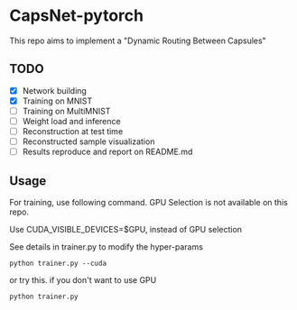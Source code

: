 # CapsNet-pytorch
This repo aims to implement a "Dynamic Routing Between Capsules"

## TODO

- [x] Network building
- [x] Training on MNIST
- [ ] Training on MultiMNIST
- [ ] Weight load and inference
- [ ] Reconstruction at test time
- [ ] Reconstructed sample visualization
- [ ] Results reproduce and report on README.md

## Usage

For training, use following command. GPU Selection is not available on this repo.

Use CUDA_VISIBLE_DEVICES=$GPU, instead of GPU selection

See details in trainer.py to modify the hyper-params

```
python trainer.py --cuda
```

or try this. if you don't want to use GPU

```
python trainer.py
```
